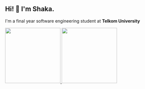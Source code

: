 ## Hi! 👋 I'm Shaka.
I'm a final year software engineering student at **Telkom University**

<p align="left">
<a href="https://github.com/shaka2003">
  <img height="180em" src="https://github-readme-stats-eight-theta.vercel.app/api?username=shaka2003&show_icons=true&theme=algolia&include_all_commits=true&count_private=true"/>
  <img height="180em" src="https://github-readme-stats-eight-theta.vercel.app/api/top-langs/?username=shaka2003&layout=compact&langs_count=8&theme=algolia"/>
</a>
</p>
